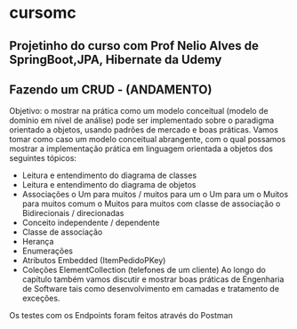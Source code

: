 # cursomc
## Projetinho do curso com Prof Nelio Alves de SpringBoot,JPA, Hibernate da Udemy
## Fazendo um CRUD - (ANDAMENTO)

Objetivo: o mostrar na prática como um modelo conceitual (modelo de
domínio em nível de análise) pode ser implementado sobre o paradigma orientado a objetos, usando padrões de
mercado e boas práticas.
Vamos tomar como caso um modelo conceitual abrangente, com o qual possamos mostrar a implementação prática
em linguagem orientada a objetos dos seguintes tópicos:
* Leitura e entendimento do diagrama de classes
* Leitura e entendimento do diagrama de objetos
* Associações
o Um para muitos / muitos para um
o Um para um
o Muitos para muitos comum
o Muitos para muitos com classe de associação
o Bidirecionais / direcionadas
* Conceito independente / dependente
* Classe de associação
* Herança
* Enumerações
* Atributos Embedded (ItemPedidoPKey)
* Coleções ElementCollection (telefones de um cliente)
Ao longo do capítulo também vamos discutir e mostrar boas práticas de Engenharia de Software tais como
desenvolvimento em camadas e tratamento de exceções.

Os testes com os Endpoints foram feitos através do Postman

